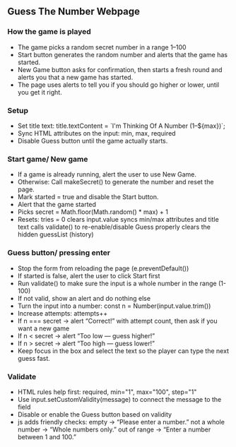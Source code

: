 ## Guess The Number Webpage

### How the game is played
- The game picks a random secret number in a range 1–100
- Start button generates the random number and alerts that the game has started.
- New Game button asks for confirmation, then starts a fresh round and alerts you that a new game has started.
- The page uses alerts to tell you if you should go higher or lower, until you get it right.

### Setup
- Set title text: title.textContent = \`I'm Thinking Of A Number  (1–${max})\`;
- Sync HTML attributes on the input: min, max, required
- Disable Guess button until the game actually starts.

### Start game/ New game
- If a game is already running, alert the user to use New Game.
- Otherwise: Call makeSecret() to generate the number and reset the page.
- Mark started = true and disable the Start button.
- Alert that the game started
- Picks secret = Math.floor(Math.random() * max) + 1
- Resets: 
    tries = 0
    clears input.value
    syncs min/max attributes and title text
    calls validate() to re-enable/disable Guess properly
    clears the hidden guessList (history)

### Guess button/ pressing enter
- Stop the form from reloading the page (e.preventDefault())
- If started is false, alert the user to click Start first
- Run validate() to make sure the input is a whole number in the range (1-100)
- If not valid, show an alert and do nothing else
- Turn the input into a number: const n = Number(input.value.trim())
- Increase attempts: attempts++
- If n === secret -> alert “Correct!” with attempt count, then ask if you want a new game
- If n < secret -> alert “Too low — guess higher!”
- If n > secret -> alert “Too high — guess lower!”
- Keep focus in the box and select the text so the player can type the next guess fast.

### Validate
- HTML rules help first: required, min="1", max="100", step="1"
- Use input.setCustomValidity(message) to connect the message to the field
- Disable or enable the Guess button based on validity
- js adds friendly checks:
    empty -> “Please enter a number.”
    not a whole number -> “Whole numbers only.”
    out of range -> “Enter a number between 1 and 100.”






